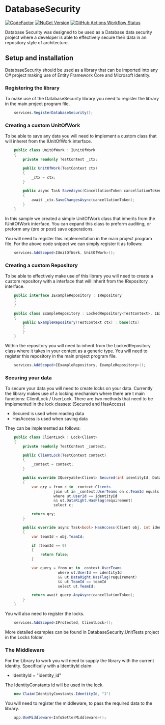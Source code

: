 # DatabaseSecurity  

[![CodeFactor](https://www.codefactor.io/repository/github/matindewet/databasesecurity/badge)](https://www.codefactor.io/repository/github/matindewet/databasesecurity) 
[![NuGet Version](https://img.shields.io/nuget/v/MatinDeWet.DatabaseSecurity)](https://www.nuget.org/packages/MatinDeWet.DatabaseSecurity) 
[![GitHub Actions Workflow Status](https://img.shields.io/github/actions/workflow/status/MatinDeWet/DatabaseSecurity/dotnet.yml)](https://github.com/MatinDeWet/DatabaseSecurity)

Database Security was designed to be used as a Database data security project where a developer is able to effectively secure their data in an repository style of architecture.

## Setup and installation
DatabaseSecurity should be used as a library that can be imported into any C# project making use of Entity Framework Core and Microsoft Identity.

### Registering the library
To make use of the DatabaseSecurity library you need to register the library in the main project program file.
```C#
    services.RegisterDatabaseSecurity();
```

### Creating a custom UnitOfWork
To be able to save any data you will need to implement a custom class that will inheret from the IUnitOfWork interface.

```C#
    public class UnitOfWork : IUnitOfWork
    {
        private readonly TestContext _ctx;

        public UnitOfWork(TestContext ctx)
        {
            _ctx = ctx;
        }

        public async Task SaveAsync(CancellationToken cancellationToken)
        {
            await _ctx.SaveChangesAsync(cancellationToken);
        }
    }
```

In this sample we created a simple UnitOfWork class that inherits from the IUnitOfWork interface.
You can expand this class to preform auditing, or preform any (pre or post) save opperations.

You will need to register this implementation in the main project program file.
For the above code snippet we can simply register it as follows:

```C#
    services.AddScoped<IUnitOfWork, UnitOfWork>();
```

### Creating a custom Repository
To be able to effectively make use of this library you will need to create a custom repository with a interface that will inherit from the IRepository interface.

```C#
	public interface IExampleRepository : IRepository
	{
	}
```
```C#
	public class ExampleRepository : LockedRepository<TestContext>, IExampleRepository
	{
		public ExampleRepository(TestContext ctx) : base(ctx)
		{
		}
	}
```

Within the repository you will need to inherit from the LockedRepository class where it takes in your context as a generic type.
You will need to register this repository in the main project program file.

```C#
    services.AddScoped<IExampleRepository, ExampleRepository>();
```

### Securing your data
To secure your data you will need to create locks on your data.
Currently the library makes use of a locking mechanism where there are t main functions: ClientLock /  UserLock. 
There are two methods that need to be implemented in the lock classes: (Secured and HasAccess)

- Secured is used when reading data
- HasAccess is used when saving data

They can be implemented as follows:

```C#
    public class ClientLock : Lock<Client>
    {
        private readonly TestContext _context;

        public ClientLock(TestContext context)
        {
            _context = context;
        }

        public override IQueryable<Client> Secured(int identityId, DataRightEnum requirement)
        {
            var qry = from c in _context.Clients
                      join ut in _context.UserTeams on c.TeamId equals ut.TeamId
                      where ut.UserId == identityId
                      && ut.DataRight.HasFlag(requirement)
                      select c;

            return qry;
        }

        public override async Task<bool> HasAccess(Client obj, int identityId, DataRightEnum requirement, CancellationToken cancellationToken)
        {
            var teamId = obj.TeamId;

            if (teamId == 0)
            {
                return false;
            }

            var query = from ut in _context.UserTeams
                        where ut.UserId == identityId
                        && ut.DataRight.HasFlag(requirement)
                        && ut.TeamId == teamId
                        select ut.TeamId;

            return await query.AnyAsync(cancellationToken);
        }
    }
```

You will also need to register the locks.

```C#
    services.AddScoped<IProtected, ClientLock>();
```

More detailed examples can be found in DatabaseSecurity.UnitTests project in the Locks folder.


### The Middleware
For the Library to work you will need to supply the library with the current identity. Specifically with a IdentityId claim
- IdentityId = "identity_id"

The IdentityConstants Id will be used in the lock.
```C#
    new Claim(IdentityConstants.IdentityId, "1")
```

You will need to register the middleware, to pass the required data to the library.

```C#
    app.UseMiddleware<InfoSetterMiddleware>();
```